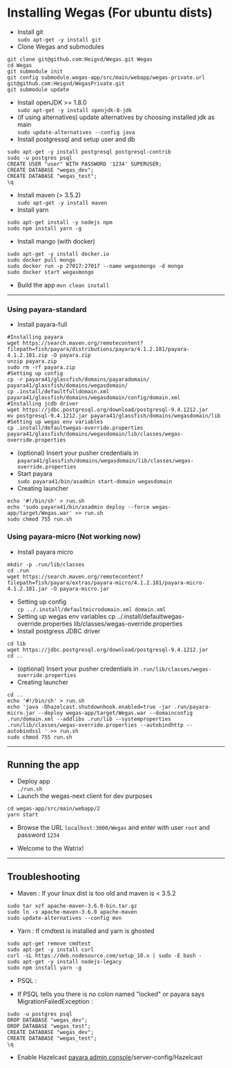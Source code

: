 # Installing Wegas (For ubuntu dists)
* Install git  
`sudo apt-get -y install git`
* Clone Wegas and submodules
```shell
git clone git@github.com:Heigvd/Wegas.git Wegas
cd Wegas
git submodule init
git config submodule.wegas-app/src/main/webapp/wegas-private.url git@github.com:Heigvd/WegasPrivate.git
git submodule update
```
* Install openJDK >= 1.8.0  
`sudo apt-get -y install openjdk-8-jdk`
* (if using alternatives) update alternatives by choosing installed jdk as main  
`sudo update-alternatives --config java`
* Install postgressql and setup user and db
```shell
sudo apt-get -y install postgresql postgresql-contrib
sudo -u postgres psql
CREATE USER "user" WITH PASSWORD '1234' SUPERUSER;
CREATE DATABASE "wegas_dev";
CREATE DATABASE "wegas_test";
\q
```
* Install maven (> 3.5.2)  
`sudo apt-get -y install maven`
* Install yarn
```shell
sudo apt-get install -y nodejs npm
sudo npm install yarn -g
```
* Install mango (with docker)
```shell
sudo apt-get -y install docker.io
sudo docker pull mongo
sudo docker run -p 27017:27017 --name wegasmongo -d mongo
sudo docker start wegasmongo
```

* Build the app
`mvn clean install`

------------------------
### Using payara-standard
* Install payara-full
```shell
#Installing payara
wget https://search.maven.org/remotecontent?filepath=fish/payara/distributions/payara/4.1.2.181/payara-4.1.2.181.zip -O payara.zip
unzip payara.zip
sudo rm -rf payara.zip
#Setting up config
cp -r payara41/glassfish/domains/payaradomain/ payara41/glassfish/domains/wegasdomain/
cp .install/defaultfulldomain.xml payara41/glassfish/domains/wegasdomain/config/domain.xml
#Installing jcdb driver
wget https://jdbc.postgresql.org/download/postgresql-9.4.1212.jar
mv postgresql-9.4.1212.jar payara41/glassfish/domains/wegasdomain/lib
#Setting up wegas env variables
cp .install/defaultwegas-override.properties payara41/glassfish/domains/wegasdomain/lib/classes/wegas-override.properties
```
* (optional) Insert your pusher credentials in  
`payara41/glassfish/domains/wegasdomain/lib/classes/wegas-override.properties`
* Start payara  
`sudo payara41/bin/asadmin start-domain wegasdomain`
* Creating launcher  
```shell
echo '#!/bin/sh' > run.sh
echo 'sudo payara41/bin/asadmin deploy --force wegas-app/target/Wegas.war' >> run.sh
sudo chmod 755 run.sh
```

### Using payara-micro (Not working now)
* Install payara micro  
```shell
mkdir -p .run/lib/classes
cd .run
wget https://search.maven.org/remotecontent?filepath=fish/payara/extras/payara-micro/4.1.2.181/payara-micro-4.1.2.181.jar -O payara-micro.jar
```
* Setting up config  
`cp ../.install/defaultmicrodomain.xml domain.xml`
* Setting up wegas env variables
cp ../.install/defaultwegas-override.properties lib/classes/wegas-override.properties
* Install postgress JDBC driver  
```shell
cd lib
wget https://jdbc.postgresql.org/download/postgresql-9.4.1212.jar
cd ..
```
* (optional) Insert your pusher credentials in `.run/lib/classes/wegas-override.properties`
* Creating launcher  
```shell
cd ..
echo '#!/bin/sh' > run.sh
echo 'java -Dhazelcast.shutdownhook.enabled=true -jar .run/payara-micro.jar --deploy wegas-app/target/Wegas.war --domainconfig .run/domain.xml --addlibs .run/lib --systemproperties .run/lib/classes/wegas-override.properties --autobindhttp --autobindssl ' >> run.sh
sudo chmod 755 run.sh
```

------------------------
## Running the app
* Deploy app  
`./run.sh`
* Launch the wegas-next client for dev purposes  
```shell
cd wegas-app/src/main/webapp/2
yarn start
```
* Browse the URL `localhost:3000/Wegas` and enter with user `root` and password `1234`

* Welcome to the Watrix!

------------------------
## Troubleshooting
* Maven : If your linux dist is too old and maven is < 3.5.2
```shell
sudo tar xzf apache-maven-3.6.0-bin.tar.gz
sudo ln -s apache-maven-3.6.0 apache-maven
sudo update-alternatives --config mvn
```
* Yarn : If cmdtest is installed and yarn is ghosted
```shell
sudo apt-get remove cmdtest
sudo apt-get -y install curl 
curl -sL https://deb.nodesource.com/setup_10.x | sudo -E bash -
sudo apt-get -y install nodejs-legacy
sudo npm install yarn -g
```
* PSQL :
 - If PSQL tells you there is no colon named "locked" or payara says MigrationFailedException :
```
sudo -u postgres psql
DROP DATABASE "wegas_dev";
DROP DATABASE "wegas_test";
CREATE DATABASE "wegas_dev";
CREATE DATABASE "wegas_test";
\q
```
* Enable Hazelcast [payara admin console](http://localhost:4848/)/server-config/Hazelcast
